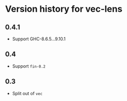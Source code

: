 # Version history for vec-lens

## 0.4.1

- Support GHC-8.6.5...9.10.1

## 0.4

- Support `fin-0.2`

## 0.3

- Split out of `vec`
